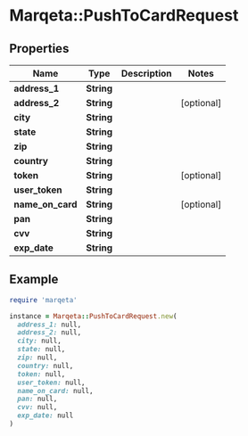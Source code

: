 # Marqeta::PushToCardRequest

## Properties

| Name | Type | Description | Notes |
| ---- | ---- | ----------- | ----- |
| **address_1** | **String** |  |  |
| **address_2** | **String** |  | [optional] |
| **city** | **String** |  |  |
| **state** | **String** |  |  |
| **zip** | **String** |  |  |
| **country** | **String** |  |  |
| **token** | **String** |  | [optional] |
| **user_token** | **String** |  |  |
| **name_on_card** | **String** |  | [optional] |
| **pan** | **String** |  |  |
| **cvv** | **String** |  |  |
| **exp_date** | **String** |  |  |

## Example

```ruby
require 'marqeta'

instance = Marqeta::PushToCardRequest.new(
  address_1: null,
  address_2: null,
  city: null,
  state: null,
  zip: null,
  country: null,
  token: null,
  user_token: null,
  name_on_card: null,
  pan: null,
  cvv: null,
  exp_date: null
)
```

